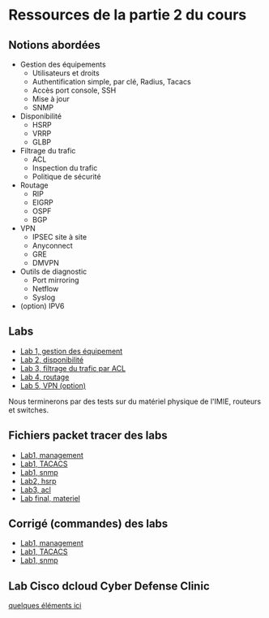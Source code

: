 # Ressources de la partie 2 du cours

## Notions abordées

- Gestion des équipements
  - Utilisateurs et droits
  - Authentification simple, par clé, Radius, Tacacs
  - Accès port console, SSH
  - Mise à jour
  - SNMP
- Disponibilité
  - HSRP
  - VRRP
  - GLBP
- Filtrage du trafic
  - ACL
  - Inspection du trafic
  - Politique de sécurité
- Routage
  - RIP
  - EIGRP
  - OSPF
  - BGP
- VPN
  - IPSEC site à site
  - Anyconnect
  - GRE
  - DMVPN
- Outils de diagnostic
  - Port mirroring
  - Netflow
  - Syslog
- (option) IPV6

## Labs

- [Lab 1, gestion des équipement](lab1management.md)
- [Lab 2, disponibilité](lab2disponibilite.md)
- [Lab 3, filtrage du trafic par ACL](lab3acl.md)
- [Lab 4, routage](lab4routage.md)
- [Lab 5, VPN (option)](lab5vpn.md)

Nous terminerons par des tests sur du matériel physique de l'IMIE, routeurs et switches.

## Fichiers packet tracer des labs

- [Lab1, management](lab1management.kt)
- [Lab1, TACACS](lab1tacacs.pkt)
- [Lab1, snmp](lab1snmp.pkt)
- [Lab2, hsrp](lab2hsrp.pkt)
- [Lab3, acl](lab3acl.pkt)
- [Lab final, materiel](labfinalmateriel.pkt)

## Corrigé (commandes) des labs

- [Lab1, management](lab1managementcommandes.md)
- [Lab1, TACACS](lab1tacacscommandes.md)
- [Lab1, snmp](lab1snmpcommandes.md)

## Lab Cisco dcloud Cyber Defense Clinic

[quelques éléments ici](labciscocyberdefenseclinic.md)
